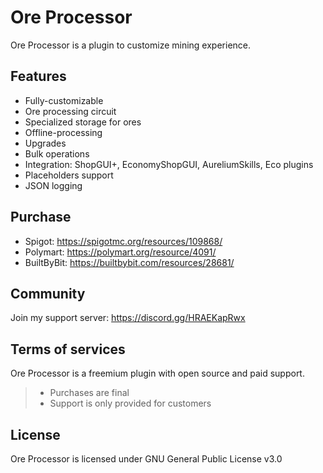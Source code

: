 # Ore Processor

Ore Processor is a plugin to customize mining experience.

## Features
- Fully-customizable
- Ore processing circuit
- Specialized storage for ores
- Offline-processing
- Upgrades
- Bulk operations
- Integration: ShopGUI+, EconomyShopGUI, AureliumSkills, Eco plugins
- Placeholders support
- JSON logging

## Purchase

- Spigot: https://spigotmc.org/resources/109868/
- Polymart: https://polymart.org/resource/4091/
- BuiltByBit: https://builtbybit.com/resources/28681/

## Community

Join my support server: https://discord.gg/HRAEKapRwx

## Terms of services

Ore Processor is a freemium plugin with open source and paid support.

> - Purchases are final
> - Support is only provided for customers

## License

Ore Processor is licensed under GNU General Public License v3.0
